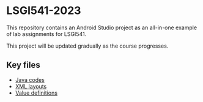 # LSGI541-2023
This repository contains an Android Studio project as an all-in-one example of lab assignments for LSGI541.

This project will be updated gradually as the course progresses.

## Key files
- [Java codes](https://github.com/Gypsop/LSGI541-2023/tree/main/app/src/main/java/com/LSGI541/lab/collection)
- [XML layouts](https://github.com/Gypsop/LSGI541-2023/tree/main/app/src/main/res/layout)
- [Value definitions](https://github.com/Gypsop/LSGI541-2023/tree/main/app/src/main/res/values)
